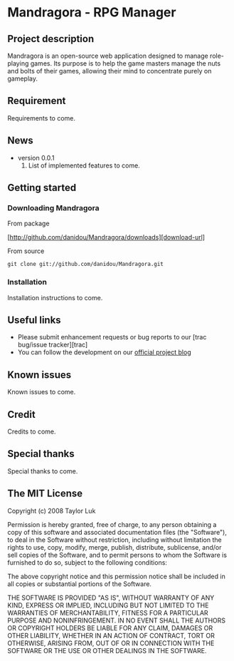Mandragora - RPG Manager
========================

Project description
------------------------
Mandragora is an open-source web application designed to manage role-playing games. 
Its purpose is to help the game masters manage the nuts and bolts of their games, 
allowing their mind to concentrate purely on gameplay.

Requirement
------------------------
Requirements to come.

News
------------------------
 - version 0.0.1 
   1. List of implemented features to come.

Getting started
------------------------
### Downloading Mandragora

From package

[http://github.com/danidou/Mandragora/downloads][download-url]

[download-url]:http://github.com/danidou/Mandragora/downloads

From source

`git clone git://github.com/danidou/Mandragora.git`

### Installation

Installation instructions to come.

Useful links
------------------------
 * Please submit enhancement requests or bug reports to our [trac bug/issue tracker][trac]
 * You can follow the development on our [official project blog][blog]
 
 [issue]:http://trac.mandragora.qc.ca
 [blog]:http://blog.mandragora.qc.ca


Known issues
------------------------
Known issues to come.

Credit
------------------------
Credits to come.

Special thanks
------------------------
Special thanks to come.

The MIT License
------------------------
Copyright (c) 2008 Taylor Luk 

Permission is hereby granted, free of charge, to any person obtaining a copy
of this software and associated documentation files (the "Software"), to deal
in the Software without restriction, including without limitation the rights
to use, copy, modify, merge, publish, distribute, sublicense, and/or sell
copies of the Software, and to permit persons to whom the Software is
furnished to do so, subject to the following conditions:

The above copyright notice and this permission notice shall be included in
all copies or substantial portions of the Software.

THE SOFTWARE IS PROVIDED "AS IS", WITHOUT WARRANTY OF ANY KIND, EXPRESS OR
IMPLIED, INCLUDING BUT NOT LIMITED TO THE WARRANTIES OF MERCHANTABILITY,
FITNESS FOR A PARTICULAR PURPOSE AND NONINFRINGEMENT. IN NO EVENT SHALL THE
AUTHORS OR COPYRIGHT HOLDERS BE LIABLE FOR ANY CLAIM, DAMAGES OR OTHER
LIABILITY, WHETHER IN AN ACTION OF CONTRACT, TORT OR OTHERWISE, ARISING FROM,
OUT OF OR IN CONNECTION WITH THE SOFTWARE OR THE USE OR OTHER DEALINGS IN
THE SOFTWARE.